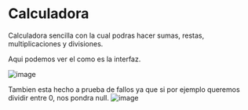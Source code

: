 ﻿# Calculadora
Calculadora sencilla con la cual podras hacer sumas, restas, multiplicaciones y divisiones. 

Aqui podemos ver el como es la interfaz.

![image](https://user-images.githubusercontent.com/101654298/195852455-ae006540-04f0-48b5-bcf9-e98a60a6c5bb.png)

Tambien esta hecho a prueba de fallos ya que si por ejemplo queremos dividir entre 0, nos pondra null.
![image](https://user-images.githubusercontent.com/101654298/195852609-796a261b-3d7a-4659-b631-dbd745e2223c.png)



